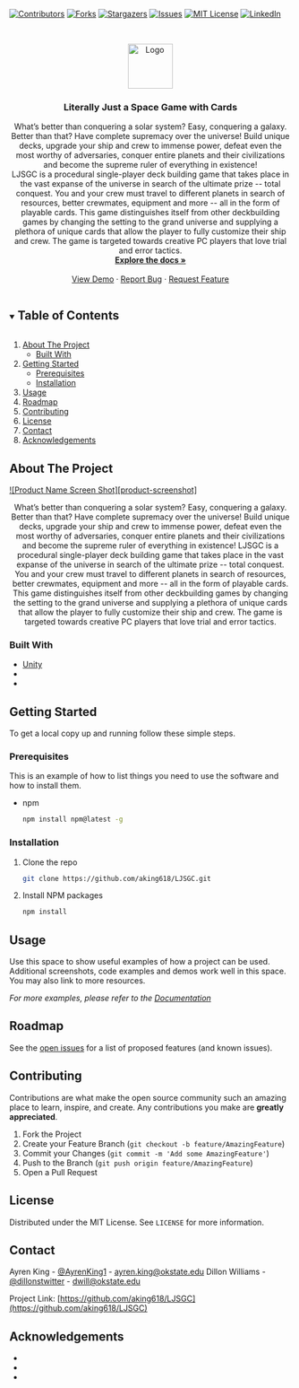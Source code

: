 <!--
*** Thanks for checking out the Best-README-Template. If you have a suggestion
*** that would make this better, please fork the repo and create a pull request
*** or simply open an issue with the tag "enhancement".
*** Thanks again! Now go create something AMAZING! :D
***
***
***
*** To avoid retyping too much info. Do a search and replace for the following:
*** aking618, LJSGC, AyrenKing1, ayren.king@okstate.edu, Literally Just a Space Game with Cards, What’s better than conquering a solar system? Easy, conquering a galaxy. Better than that? Have complete supremacy over the universe! Build unique decks, upgrade your ship and crew to immense power, defeat even the most worthy of adversaries, conquer entire planets and their civilizations and become the supreme ruler of everything in existence!
	<br>LJSGC is a procedural single-player deck building game that takes place in the vast expanse of the universe in search of the ultimate prize -- total conquest. You and your crew must travel to different planets in search of resources, better crewmates, equipment and more -- all in the form of playable cards. This game distinguishes itself from other deckbuilding games by changing the setting to the grand universe and supplying a plethora of unique cards that allow the player to fully customize their ship and crew. The game is targeted towards creative PC players that love trial and error tactics.

-->



<!-- PROJECT SHIELDS -->
<!--
*** I'm using markdown "reference style" links for readability.
*** Reference links are enclosed in brackets [ ] instead of parentheses ( ).
*** See the bottom of this document for the declaration of the reference variables
*** for contributors-url, forks-url, etc. This is an optional, concise syntax you may use.
*** https://www.markdownguide.org/basic-syntax/#reference-style-links
-->
[![Contributors][contributors-shield]][contributors-url]
[![Forks][forks-shield]][forks-url]
[![Stargazers][stars-shield]][stars-url]
[![Issues][issues-shield]][issues-url]
[![MIT License][license-shield]][license-url]
[![LinkedIn][linkedin-shield]][linkedin-url]



<!-- PROJECT LOGO -->
<br />
<p align="center">
  <a href="https://github.com/aking618/LJSGC">
    <img src="images/logo.png" alt="Logo" width="80" height="80">
  </a>

  <h3 align="center">Literally Just a Space Game with Cards</h3>

  <p align="center">
    What’s better than conquering a solar system? Easy, conquering a galaxy. Better than that? Have complete supremacy over the universe! Build unique decks, upgrade your ship and crew to immense power, defeat even the most worthy of adversaries, conquer entire planets and their civilizations and become the supreme ruler of everything in existence!<br>LJSGC is a procedural single-player deck building game that takes place in the vast expanse of the universe in search of the ultimate prize -- total conquest. You and your crew must travel to different planets in search of resources, better crewmates, equipment and more -- all in the form of playable cards. This game distinguishes itself from other deckbuilding games by changing the setting to the grand universe and supplying a plethora of unique cards that allow the player to fully customize their ship and crew. The game is targeted towards creative PC players that love trial and error tactics.
    <br />
    <a href="https://github.com/aking618/LJSGC"><strong>Explore the docs »</strong></a>
    <br />
    <br />
    <a href="https://github.com/aking618/LJSGC">View Demo</a>
    ·
    <a href="https://github.com/aking618/LJSGC/issues">Report Bug</a>
    ·
    <a href="https://github.com/aking618/LJSGC/issues">Request Feature</a>
  </p>
</p>



<!-- TABLE OF CONTENTS -->
<details open="open">
  <summary><h2 style="display: inline-block">Table of Contents</h2></summary>
  <ol>
    <li>
      <a href="#about-the-project">About The Project</a>
      <ul>
        <li><a href="#built-with">Built With</a></li>
      </ul>
    </li>
    <li>
      <a href="#getting-started">Getting Started</a>
      <ul>
        <li><a href="#prerequisites">Prerequisites</a></li>
        <li><a href="#installation">Installation</a></li>
      </ul>
    </li>
    <li><a href="#usage">Usage</a></li>
    <li><a href="#roadmap">Roadmap</a></li>
    <li><a href="#contributing">Contributing</a></li>
    <li><a href="#license">License</a></li>
    <li><a href="#contact">Contact</a></li>
    <li><a href="#acknowledgements">Acknowledgements</a></li>
  </ol>
</details>



<!-- ABOUT THE PROJECT -->
## About The Project

[![Product Name Screen Shot][product-screenshot]](https://example.com)
<p align="center">
What’s better than conquering a solar system? Easy, conquering a galaxy. Better than that? Have complete supremacy over the universe! Build unique decks, upgrade your ship and crew to immense power, defeat even the most worthy of adversaries, conquer entire planets and their civilizations and become the supreme ruler of everything in existence!
	LJSGC is a procedural single-player deck building game that takes place in the vast expanse of the universe in search of the ultimate prize -- total conquest. You and your crew must travel to different planets in search of resources, better crewmates, equipment and more -- all in the form of playable cards. This game distinguishes itself from other deckbuilding games by changing the setting to the grand universe and supplying a plethora of unique cards that allow the player to fully customize their ship and crew. The game is targeted towards creative PC players that love trial and error tactics.
	</p>



### Built With

* [Unity]()
* []()
* []()



<!-- GETTING STARTED -->
## Getting Started

To get a local copy up and running follow these simple steps.

### Prerequisites

This is an example of how to list things you need to use the software and how to install them.
* npm
  ```sh
  npm install npm@latest -g
  ```

### Installation

1. Clone the repo
   ```sh
   git clone https://github.com/aking618/LJSGC.git
   ```
2. Install NPM packages
   ```sh
   npm install
   ```



<!-- USAGE EXAMPLES -->
## Usage

Use this space to show useful examples of how a project can be used. Additional screenshots, code examples and demos work well in this space. You may also link to more resources.

_For more examples, please refer to the [Documentation](https://example.com)_



<!-- ROADMAP -->
## Roadmap

See the [open issues](https://github.com/aking618/LJSGC/issues) for a list of proposed features (and known issues).



<!-- CONTRIBUTING -->
## Contributing

Contributions are what make the open source community such an amazing place to learn, inspire, and create. Any contributions you make are **greatly appreciated**.

1. Fork the Project
2. Create your Feature Branch (`git checkout -b feature/AmazingFeature`)
3. Commit your Changes (`git commit -m 'Add some AmazingFeature'`)
4. Push to the Branch (`git push origin feature/AmazingFeature`)
5. Open a Pull Request



<!-- LICENSE -->
## License

Distributed under the MIT License. See `LICENSE` for more information.



<!-- CONTACT -->
## Contact

Ayren King - [@AyrenKing1](https://twitter.com/AyrenKing1) - ayren.king@okstate.edu
Dillon Williams - [@dillonstwitter]() - dwill@okstate.edu

Project Link: [https://github.com/aking618/LJSGC](https://github.com/aking618/LJSGC)



<!-- ACKNOWLEDGEMENTS -->
## Acknowledgements

* []()
* []()
* []()





<!-- MARKDOWN LINKS & IMAGES -->
<!-- https://www.markdownguide.org/basic-syntax/#reference-style-links -->
[contributors-shield]: https://img.shields.io/github/contributors/aking618/repo.svg?style=for-the-badge
[contributors-url]: https://github.com/aking618/LJSGC/graphs/contributors
[forks-shield]: https://img.shields.io/github/forks/aking618/repo.svg?style=for-the-badge
[forks-url]: https://github.com/aking618/LJSGC/network/members
[stars-shield]: https://img.shields.io/github/stars/aking618/repo.svg?style=for-the-badge
[stars-url]: https://github.com/aking618/LJSGC/stargazers
[issues-shield]: https://img.shields.io/github/issues/aking618/repo.svg?style=for-the-badge
[issues-url]: https://github.com/aking618/LJSGC/issues
[license-shield]: https://img.shields.io/github/license/aking618/repo.svg?style=for-the-badge
[license-url]: https://github.com/aking618/LJSGC/blob/master/LICENSE.txt
[linkedin-shield]: https://img.shields.io/badge/-LinkedIn-black.svg?style=for-the-badge&logo=linkedin&colorB=555
[linkedin-url]: https://linkedin.com/in/aking618
